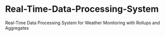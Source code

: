 # Real-Time-Data-Processing-System
Real-Time Data Processing System for Weather Monitoring with Rollups and Aggregates
